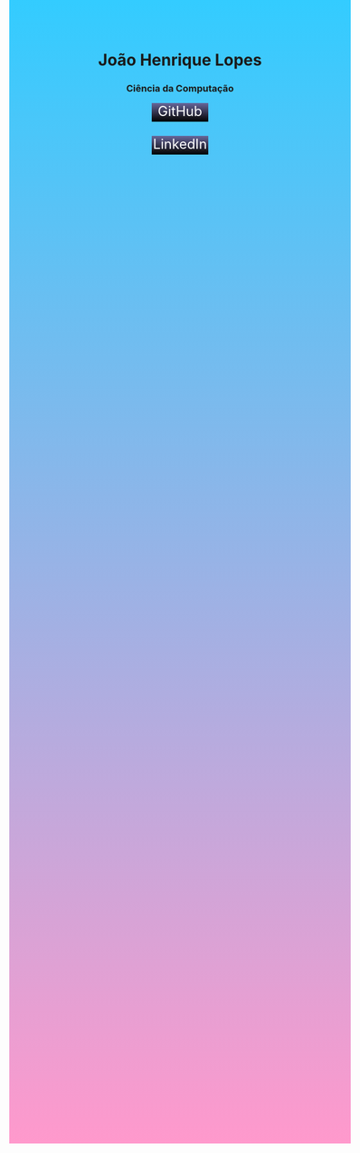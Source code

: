
<html>
<head>
<style> 
body {
  height: 1920px;
  background: linear-gradient(to bottom, #33ccff 0%, #ff99cc 100%);
}

<title>João Henrique Lopes</title>
</head>

</style>

  <h1 align = "center" >João Henrique Lopes</h1>
  <h3 align = "center" >Ciência da Computação</h3>

  <div align = "center">

  <a href="https://github.com/jhlopes"> 
  <font size="+2" color= "white">  GitHub  

  <br>
  <br>
  <div align = "center" >
    <a href="https://www.linkedin.com/in/joão-henrique-lopes/"> 
    <font size="+2" color= "white" > LinkedIn 
  
  <style>
    div {
      margin: auto;
      width: 100px;
      height: 33px;
      background: linear-gradient(to top, #000000 0%, #666699 99%);
    }

  </style>
  </div>



